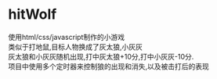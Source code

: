 # hitWolf
使用html/css/javascript制作的小游戏
<br>
类似于打地鼠,目标人物换成了灰太狼,小灰灰
<br>
灰太狼和小灰灰随机出现,打中灰太狼+10分,打中小灰灰-10分.
<br>
项目中使用多个定时器来控制狼的出现和消失,以及被击打后的表现

